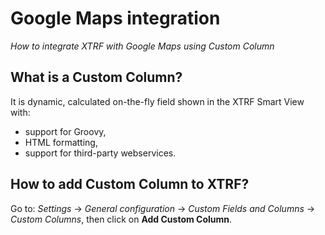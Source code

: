 # Google Maps integration
*How to integrate XTRF with Google Maps using Custom Column*

## What is a Custom Column?
It is dynamic, calculated on-the-fly field shown in the XTRF Smart View with:
* support for Groovy,
* HTML formatting,
* support for third-party webservices.

## How to add Custom Column to XTRF?
Go to: *Settings* → *General configuration* → *Custom Fields and Columns* → *Custom Columns*, then click on **Add Custom Column**. 

